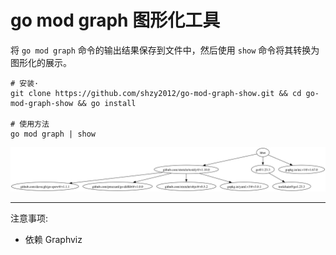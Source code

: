 # go mod graph 图形化工具
将 `go mod graph` 命令的输出结果保存到文件中，然后使用 `show` 命令将其转换为图形化的展示。



```
# 安装·
git clone https://github.com/shzy2012/go-mod-graph-show.git && cd go-mod-graph-show && go install 

# 使用方法
go mod graph | show
```

<img src="./example/graph.png" />


--------

注意事项:
- 依赖 Graphviz